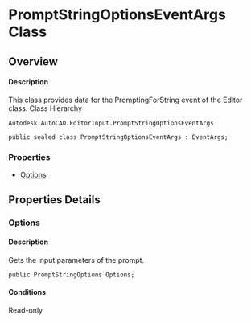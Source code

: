# PromptStringOptionsEventArgs Class

## Overview

#### Description
This class provides data for the PromptingForString event of the Editor class.
Class Hierarchy
```text
Autodesk.AutoCAD.EditorInput.PromptStringOptionsEventArgs
```

```text
public sealed class PromptStringOptionsEventArgs : EventArgs;
```

### Properties

- [Options](#options)


## Properties Details

### Options

#### Description
Gets the input parameters of the prompt.
```text
public PromptStringOptions Options;
```

#### Conditions
Read-only